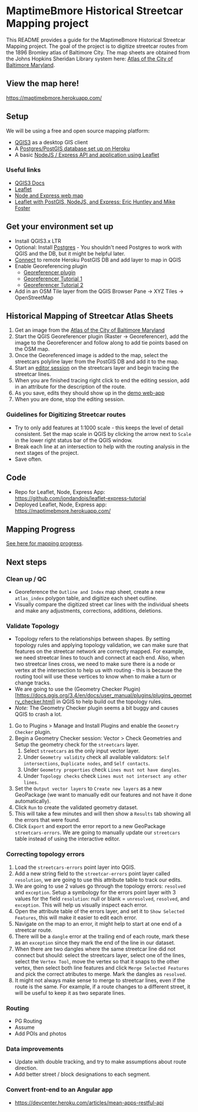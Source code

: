 # MaptimeBmore Historical Streetcar Mapping project
This README provides a guide for the MaptimeBmore Historical Streetcar Mapping project. The goal of the project is to digitize streetcar routes from the 1896 Bromley atlas of Baltimore City. The map sheets are obtained from the Johns Hopkins Sheridan Library system here: [Atlas of the City of Baltimore Maryland](https://jscholarship.library.jhu.edu/handle/1774.2/35300).

## View the map here!
https://maptimebmore.herokuapp.com/

## Setup

We will be using a free and open source mapping platform:

- [QGIS3](https://qgis.org/en/site/) as a desktop GIS client
- A [Postgres/PostGIS database set up on Heroku](https://www.heroku.com/postgres)
- A basic [NodeJS / Express API and application using Leaflet](https://github.com/jondandois/leaflet-express-tutorial)

### Useful links
- [QGIS3 Docs](https://docs.qgis.org/3.4/en/docs/)
- [Leaflet](https://leafletjs.com/)
- [Node and Express web map](https://developer.mozilla.org/en-US/docs/Learn/Server-side/Express_Nodejs/skeleton_website)
- [Leaflet with PostGIS, NodeJS, and Express: Eric Huntley and Mike Foster](http://duspviz.mit.edu/web-map-workshop/leaflet_nodejs_postgis/)

## Get your environment set up
- Install QGIS3.x LTR
- Optional: Install [Postgres](https://www.postgresql.org/) - You shouldn't need Postgres to work with QGIS and the DB, but it might be helpful later.
- [Connect](https://docs.qgis.org/3.4/en/docs/user_manual/managing_data_source/opening_data.html#database-related-tools) to remote Heroku PostGIS DB and add layer to map in QGIS
- Enable Georeferencing plugin
    - [Georeferencer plugin](https://docs.qgis.org/3.4/en/docs/user_manual/plugins/core_plugins/plugins_georeferencer.html)
    - [Georeferencer Tutorial 1](https://docs.qgis.org/3.4/en/docs/training_manual/forestry/map_georeferencing.html)
    - [Georeferencer Tutorial 2](https://www.qgistutorials.com/en/docs/3/georeferencing_basics.html)
- Add in an OSM Tile layer from the QGIS Browser Pane -> XYZ Tiles -> OpenStreetMap

## Historical Mapping of Streetcar Atlas Sheets
1. Get an image from the [Atlas of the City of Baltimore Maryland](https://jscholarship.library.jhu.edu/handle/1774.2/35300)
2. Start the QGIS Georeferencer plugin (Raster -> Georeferencer), add the image to the Georeferencer and follow along to add tie points based on the OSM map.
3. Once the Georeferenced image is added to the map, select the streetcars polyline layer from the PostGIS DB and add it to the map.
4. Start an [editor session](https://docs.qgis.org/3.4/en/docs/user_manual/working_with_vector/editing_geometry_attributes.html) on the streetcars layer and begin tracing the streetcar lines.
5. When you are finished tracing right click to end the editing session, add in an attribute for the description of the route.
6. As you save, edits they should show up in the [demo web-app](https://secure-cliffs-69814.herokuapp.com/)
7. When you are done, stop the editing session.

### Guidelines for Digitizing Streetcar routes
- Try to only add features at 1:1000 scale - this keeps the level of detail consistent.  Set the map scale in QGIS by clicking the arrow next to `Scale` in the lower right status bar of the QGIS window.
- Break each line at an intersection to help with the routing analysis in the next stages of the project.
- Save often.

## Code
- Repo for Leaflet, Node, Express App: https://github.com/jondandois/leaflet-express-tutorial
- Deployed Leaflet, Node, Express app: https://maptimebmore.herokuapp.com/

## Mapping Progress
[See here for mapping progress](MAPPING_PROGRESS.md).

## Next steps

### Clean up / QC
- Georeference the `Outline and Index` map sheet, create a new `atlas_index` polygon table, and digitize each sheet outline.
- Visually compare the digitized street car lines with the individual sheets and make any adjustments, corrections, additions, deletions.

### Validate Topology
- Topology refers to the relationships between shapes. By setting topology rules and applying topology validation, we can make sure that features on the streetcar network are correctly mapped.  For example, we need streetcar lines to touch and connect at each end.  Also, when two streetcar lines cross, we need to make sure there is a node or vertex at the intersection to help us with routing - this is because the routing tool will use these vertices to know when to make a turn or change tracks.
- We are going to use the (Geometry Checker Plugin)[https://docs.qgis.org/3.4/en/docs/user_manual/plugins/plugins_geometry_checker.html] in QGIS to help build out the topology rules.
- *Note:* The Geometry Checker plugin seems a bit buggy and causes QGIS to crash a lot.
1. Go to Plugins > Manage and Install Plugins and enable the `Geometry Checker` plugin.
2. Begin a Geometry Checker session: Vector > Check Geometries and Setup the geometry check for the `streetcars` layer.
    1. Select `streetcars` as the only input vector layer.
    2. Under `Geometry validity` check all available validators: `Self intersections`, `Duplicate nodes`, and `Self contacts`.
    3. Under `Geometry properties` check `Lines must not have dangles`.
    4. Under `Topology checks` check `Lines must not intersect any other lines`.
3. Set the `Output vector layers` to `Create new layers` as a new GeoPackage (we want to manually edit our features and not have it done automatically).
4. Click `Run` to create the validated geometry dataset.
5. This will take a few minutes and will then show a `Results` tab showing all the errors that were found.
6. Click `Export` and export the error report to a new GeoPackage `streetcars-errors`. We are going to manually update our `streetcars` table instead of using the interactive editor.

### Correcting topology errors
1. Load the `streetcars-errors` point layer into QGIS.
2. Add a new string field to the `streetcar-errors` point layer called `resolution`, we are going to use this attribute table to track our edits.
3. We are going to use 2 values go through the topology errors: `resolved` and `exception`. Setup a symbology for the errors point layer with 3 values for the field `resolution`: null or blank = `unresolved`, `resolved`, and `exception`. This will help us visually inspect each error.
4. Open the attribute table of the errors layer, and set it to `Show Selected Features`, this will make it easier to edit each error.
5. Navigate on the map to an error, it might help to start at one end of a streetcar route.
6. There will be a `dangle` error at the trailing end of each route, mark these as an `exception` since they mark the end of the line in our dataset.
7. When there are two dangles where the same streetcar line did not connect but should: select the streetcars layer, select one of the lines, select the `Vertex Tool`, move the vertex so that it snaps to the other vertex, then select both line features and click `Merge Selected Features` and pick the correct atributes to merge. Mark the dangles as `resolved`.
8. It might not always make sense to merge to streetcar lines, even if the route is the same.  For example, if a route changes to a different street, it will be useful to keep it as two separate lines.

### Routing
- PG Routing
- Assume
- Add POIs and photos

### Data improvements
- Update with double tracking, and try to make assumptions about route direction.
- Add better street / block designations to each segment.

### Convert front-end to an Angular app
- https://devcenter.heroku.com/articles/mean-apps-restful-api